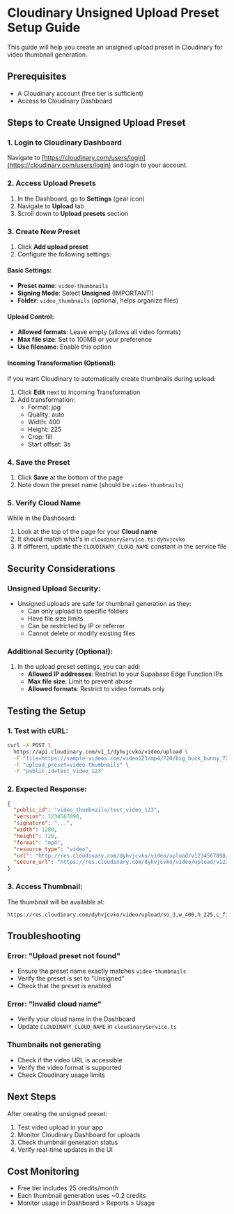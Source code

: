 # Cloudinary Unsigned Upload Preset Setup Guide

This guide will help you create an unsigned upload preset in Cloudinary for video thumbnail generation.

## Prerequisites
- A Cloudinary account (free tier is sufficient)
- Access to Cloudinary Dashboard

## Steps to Create Unsigned Upload Preset

### 1. Login to Cloudinary Dashboard
Navigate to [https://cloudinary.com/users/login](https://cloudinary.com/users/login) and login to your account.

### 2. Access Upload Presets
1. In the Dashboard, go to **Settings** (gear icon)
2. Navigate to **Upload** tab
3. Scroll down to **Upload presets** section

### 3. Create New Preset
1. Click **Add upload preset**
2. Configure the following settings:

#### Basic Settings:
- **Preset name**: `video-thumbnails`
- **Signing Mode**: Select **Unsigned** (IMPORTANT!)
- **Folder**: `video_thumbnails` (optional, helps organize files)

#### Upload Control:
- **Allowed formats**: Leave empty (allows all video formats)
- **Max file size**: Set to 100MB or your preference
- **Use filename**: Enable this option

#### Incoming Transformation (Optional):
If you want Cloudinary to automatically create thumbnails during upload:
1. Click **Edit** next to Incoming Transformation
2. Add transformation:
   - Format: jpg
   - Quality: auto
   - Width: 400
   - Height: 225
   - Crop: fill
   - Start offset: 3s

### 4. Save the Preset
1. Click **Save** at the bottom of the page
2. Note down the preset name (should be `video-thumbnails`)

### 5. Verify Cloud Name
While in the Dashboard:
1. Look at the top of the page for your **Cloud name**
2. It should match what's in `cloudinaryService.ts`: `dyhvjcvko`
3. If different, update the `CLOUDINARY_CLOUD_NAME` constant in the service file

## Security Considerations

### Unsigned Upload Security:
- Unsigned uploads are safe for thumbnail generation as they:
  - Can only upload to specific folders
  - Have file size limits
  - Can be restricted by IP or referrer
  - Cannot delete or modify existing files

### Additional Security (Optional):
1. In the upload preset settings, you can add:
   - **Allowed IP addresses**: Restrict to your Supabase Edge Function IPs
   - **Max file size**: Limit to prevent abuse
   - **Allowed formats**: Restrict to video formats only

## Testing the Setup

### 1. Test with cURL:
```bash
curl -X POST \
  https://api.cloudinary.com/v1_1/dyhvjcvko/video/upload \
  -F "file=https://sample-videos.com/video123/mp4/720/big_buck_bunny_720p_1mb.mp4" \
  -F "upload_preset=video-thumbnails" \
  -F "public_id=test_video_123"
```

### 2. Expected Response:
```json
{
  "public_id": "video_thumbnails/test_video_123",
  "version": 1234567890,
  "signature": "...",
  "width": 1280,
  "height": 720,
  "format": "mp4",
  "resource_type": "video",
  "url": "http://res.cloudinary.com/dyhvjcvko/video/upload/v1234567890/video_thumbnails/test_video_123.mp4",
  "secure_url": "https://res.cloudinary.com/dyhvjcvko/video/upload/v1234567890/video_thumbnails/test_video_123.mp4"
}
```

### 3. Access Thumbnail:
The thumbnail will be available at:
```
https://res.cloudinary.com/dyhvjcvko/video/upload/so_3,w_400,h_225,c_fill,f_jpg/video_thumbnails/test_video_123.jpg
```

## Troubleshooting

### Error: "Upload preset not found"
- Ensure the preset name exactly matches `video-thumbnails`
- Verify the preset is set to "Unsigned"
- Check that the preset is enabled

### Error: "Invalid cloud name"
- Verify your cloud name in the Dashboard
- Update `CLOUDINARY_CLOUD_NAME` in `cloudinaryService.ts`

### Thumbnails not generating
- Check if the video URL is accessible
- Verify the video format is supported
- Check Cloudinary usage limits

## Next Steps

After creating the unsigned preset:
1. Test video upload in your app
2. Monitor Cloudinary Dashboard for uploads
3. Check thumbnail generation status
4. Verify real-time updates in the UI

## Cost Monitoring

- Free tier includes 25 credits/month
- Each thumbnail generation uses ~0.2 credits
- Monitor usage in Dashboard > Reports > Usage